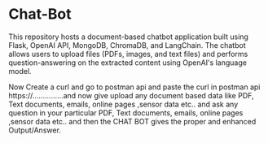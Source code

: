 # Chat-Bot
This repository hosts a document-based chatbot application built using Flask, OpenAI API, MongoDB, ChromaDB, and LangChain. The chatbot allows users to upload files (PDFs, images, and text files) and performs question-answering on the extracted content using OpenAI's language model.





Now Create a curl and go to postman api and paste the curl in postman api https://...............and now give upload any document based data like PDF, Text documents, emails, online pages ,sensor data etc.. and ask any question in your particular PDF, Text documents, emails, online pages ,sensor data etc..    and then the CHAT BOT gives the proper and enhanced Output/Answer.

